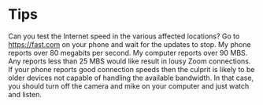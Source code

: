 # Tips

Can you test the Internet speed in the various affected locations?
Go to https://fast.com on your phone and wait for the updates to stop.
My phone reports over 80 megabits per second. My computer reports over 90 MBS.
Any reports less than 25 MBS would like result in lousy Zoom connections.
If your phone reports good connection speeds then the culprit is likely to be older devices not capable of handling the available bandwidth.
In that case, you should turn off the camera and mike on your computer and just watch and listen.
